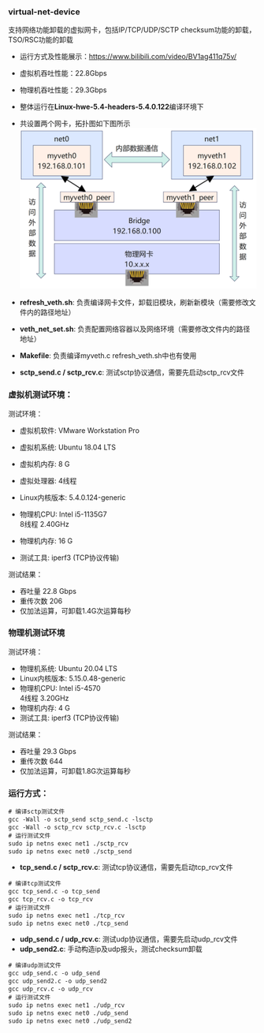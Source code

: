 ### virtual-net-device
支持网络功能卸载的虚拟网卡，包括IP/TCP/UDP/SCTP checksum功能的卸载，TSO/RSC功能的卸载
* 运行方式及性能展示：https://www.bilibili.com/video/BV1ag411q75v/
* 虚拟机吞吐性能：22.8Gbps
* 物理机吞吐性能：29.3Gbps

* 整体运行在**Linux-hwe-5.4-headers-5.4.0.122**编译环境下
* 共设置两个网卡，拓扑图如下图所示
![拓扑图](拓扑图.png)

* **refresh_veth.sh**: 负责编译网卡文件，卸载旧模块，刷新新模块（需要修改文件内的路径地址）
* **veth_net_set.sh**: 负责配置网络容器以及网络环境（需要修改文件内的路径地址）
* **Makefile**: 负责编译myveth.c  refresh_veth.sh中也有使用
* **sctp_send.c / sctp_rcv.c**: 测试sctp协议通信，需要先启动sctp_rcv文件

### 虚拟机测试环境：
测试环境：
 - 虚拟机软件: VMware Workstation Pro
 - 虚拟机系统: Ubuntu 18.04 LTS
 - 虚拟机内存: 8 G
 - 虚拟处理器: 4线程
 - Linux内核版本: 5.4.0.124-generic

 - 物理机CPU: Intel i5-1135G7  
	     8线程   2.40GHz
 - 物理机内存: 16 G

 - 测试工具: iperf3 (TCP协议传输)

测试结果：
 - 吞吐量         22.8 Gbps
 - 重传次数      206
 - 仅加法运算，可卸载1.4G次运算每秒
### 物理机测试环境
测试环境：
 - 物理机系统: Ubuntu 20.04 LTS
 - Linux内核版本: 5.15.0.48-generic
 - 物理机CPU: Intel i5-4570  
	     4线程   3.20GHz
 - 物理机内存: 4 G
 - 测试工具: iperf3 (TCP协议传输)

测试结果：
 - 吞吐量         29.3 Gbps
 - 重传次数      644
 - 仅加法运算，可卸载1.8G次运算每秒

### 运行方式：

```
# 编译sctp测试文件
gcc -Wall -o sctp_send sctp_send.c -lsctp
gcc -Wall -o sctp_rcv sctp_rcv.c -lsctp
# 运行测试文件
sudo ip netns exec net1 ./sctp_rcv
sudo ip netns exec net0 ./sctp_send
```
* **tcp_send.c / sctp_rcv.c**: 测试tcp协议通信，需要先启动tcp_rcv文件


```
# 编译tcp测试文件
gcc tcp_send.c -o tcp_send
gcc tcp_rcv.c -o tcp_rcv
# 运行测试文件
sudo ip netns exec net1 ./tcp_rcv
sudo ip netns exec net0 ./tcp_send
```
* **udp_send.c / udp_rcv.c**: 测试udp协议通信，需要先启动udp_rcv文件
* **udp_send2.c**: 手动构造ip及udp报头，测试checksum卸载
```
# 编译udp测试文件
gcc udp_send.c -o udp_send
gcc udp_send2.c -o udp_send2
gcc udp_rcv.c -o udp_rcv
# 运行测试文件
sudo ip netns exec net1 ./udp_rcv
sudo ip netns exec net0 ./udp_send
sudo ip netns exec net0 ./udp_send2
```
